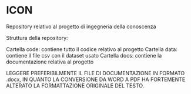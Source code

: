 # ICON
Repository relativo al progetto di ingegneria della conoscenza

Struttura della repository:

Cartella code: contiene tutto il codice relativo al progetto
Cartella data: contiene il file csv con il dataset usato
Cartella docs: contiene la documentazione relativa al progetto

LEGGERE PREFERIBILMENTE IL FILE DI DOCUMENTAZIONE IN FORMATO .docx, IN QUANTO LA CONVERSIONE DA WORD A PDF HA FORTEMENTE ALTERATO LA FORMATTAZIONE ORIGINALE DEL TESTO.


